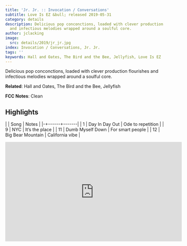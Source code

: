 ```yaml
---
title: 'Jr. Jr. :: Invocation / Conversations'
subtitle: Love Is EZ &bull; released 2019-05-31
category: details
description: Delicious pop conconctions, loaded with clever production flourishes
  and infectious melodies wrapped around a soulful core.
author: jclacking
image:
  src: details/2019/jr_jr.jpg
index: Invocation / Conversations, Jr. Jr.
tags: ''
keywords: Hall and Oates, The Bird and the Bee, Jellyfish, Love Is EZ
---
```

Delicious pop conconctions, loaded with clever production flourishes and infectious melodies wrapped around a soulful core.<!--more-->

**Related**: Hall and Oates, The Bird and the Bee, Jellyfish

**FCC Notes**: Clean

## Highlights

| | Song | Notes |
|-+------+-------|
| 1 | Day In Day Out | Ode to repetition |
| 9 | NYC | It’s the place |
| 11 | Dumb Myself Down | For smart people |
| 12 | Big Bear Mountain | California vibe |

<div class="tlo-detail-video"><iframe width="560" height="315" src="https://www.youtube.com/embed/fU3WoD13IdE" frameborder="0" allow="autoplay; encrypted-media" allowfullscreen></iframe></div>

